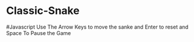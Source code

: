 # Classic-Snake
#Javascript
Use The Arrow Keys to move the sanke and Enter to reset and Space To Pause the Game
